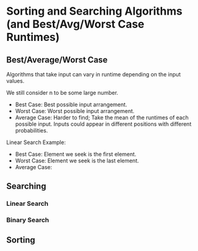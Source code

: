# Sorting and Searching Algorithms (and Best/Avg/Worst Case Runtimes)

## Best/Average/Worst Case

Algorithms that take input can vary in runtime depending on the input values.

We still consider n to be some large number.
- Best Case: Best possible input arrangement.
- Worst Case: Worst possible input arrangement.
- Average Case: Harder to find; Take the mean of the runtimes of each possible input. Inputs could appear in different positions with different probabilities.

Linear Search Example:
- Best Case: Element we seek is the first element.
- Worst Case: Element we seek is the last element.
- Average Case: 


## Searching

### Linear Search

### Binary Search

## Sorting